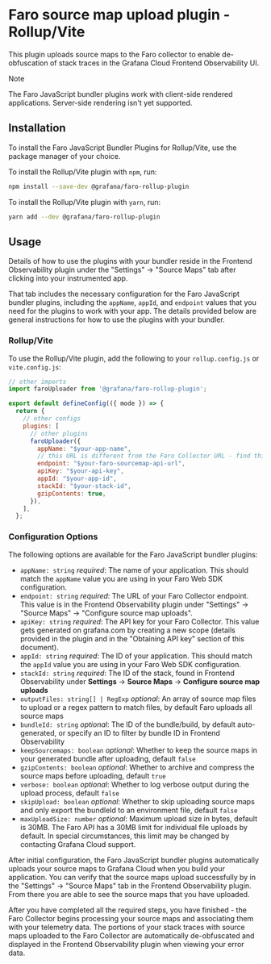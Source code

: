 # Faro source map upload plugin - Rollup/Vite

This plugin uploads source maps to the Faro collector to enable de-obfuscation of stack traces in the Grafana Cloud Frontend Observability UI.

> [!NOTE]
> The Faro JavaScript bundler plugins work with client-side rendered applications. Server-side rendering isn't yet supported.

## Installation

To install the Faro JavaScript Bundler Plugins for Rollup/Vite, use the package manager of your choice.

To install the Rollup/Vite plugin with `npm`, run:

```bash
npm install --save-dev @grafana/faro-rollup-plugin
```

To install the Rollup/Vite plugin with `yarn`, run:

```bash
yarn add --dev @grafana/faro-rollup-plugin
```

## Usage

Details of how to use the plugins with your bundler reside in the Frontend Observability plugin under the "Settings" -> "Source Maps" tab after clicking into your instrumented app.

That tab includes the necessary configuration for the Faro JavaScript bundler plugins, including the `appName`, `appId`, and `endpoint` values that you need for the plugins to work with your app. The details provided below are general instructions for how to use the plugins with your bundler.

### Rollup/Vite

To use the Rollup/Vite plugin, add the following to your `rollup.config.js` or `vite.config.js`:

```javascript
// other imports
import faroUploader from '@grafana/faro-rollup-plugin';

export default defineConfig(({ mode }) => {
  return {
    // other configs
    plugins: [
      // other plugins
      faroUploader({
        appName: "$your-app-name",
        // this URL is different from the Faro Collector URL - find this value in the Frontend Observability plugin under "Settings" -> "Source Maps" -> "Configure source map uploads"
        endpoint: "$your-faro-sourcemap-api-url",
        apiKey: "$your-api-key",
        appId: "$your-app-id",
        stackId: "$your-stack-id",
        gzipContents: true,
      }),
    ],
  };
```

### Configuration Options

The following options are available for the Faro JavaScript bundler plugins:

- `appName: string` *required*: The name of your application. This should match the `appName` value you are using in your Faro Web SDK configuration.
- `endpoint: string` *required*: The URL of your Faro Collector endpoint. This value is in the Frontend Observability plugin under "Settings" -> "Source Maps" -> "Configure source map uploads".
- `apiKey: string` *required*: The API key for your Faro Collector. This value gets generated on grafana.com by creating a new scope (details provided in the plugin and in the "Obtaining API key" section of this document).
- `appId: string` *required*: The ID of your application. This should match the `appId` value you are using in your Faro Web SDK configuration.
- `stackId: string` *required*: The ID of the stack, found in Frontend Observability under **Settings** -> **Source Maps** -> **Configure source map uploads**
- `outputFiles: string[] | RegExp` *optional*: An array of source map files to upload or a regex pattern to match files, by default Faro uploads all source maps
- `bundleId: string` *optional*: The ID of the bundle/build, by default auto-generated, or specify an ID to filter by bundle ID in Frontend Observability
- `keepSourcemaps: boolean` *optional*: Whether to keep the source maps in your generated bundle after uploading, default `false`
- `gzipContents: boolean` *optional*: Whether to archive and compress the source maps before uploading, default `true`
- `verbose: boolean` *optional*: Whether to log verbose output during the upload process, default `false`
- `skipUpload: boolean` *optional*: Whether to skip uploading source maps and only export the bundleId to an environment file, default `false`
- `maxUploadSize: number` *optional*: Maximum upload size in bytes, default is 30MB. The Faro API has a 30MB limit for individual file uploads by default. In special circumstances, this limit may be changed by contacting Grafana Cloud support.

After initial configuration, the Faro JavaScript bundler plugins automatically uploads your source maps to Grafana Cloud when you build your application. You can verify that the source maps upload successfully by in the "Settings" -> "Source Maps" tab in the Frontend Observability plugin. From there you are able to see the source maps that you have uploaded.

After you have completed all the required steps, you have finished - the Faro Collector begins processing your source maps and associating them with your telemetry data. The portions of your stack traces with source maps uploaded to the Faro Collector are automatically de-obfuscated and displayed in the Frontend Observability plugin when viewing your error data.